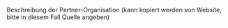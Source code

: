 Beschreibung der Partner-Organisation (kann kopiert werden von Website, bitte in diesem Fall Quelle angeben)